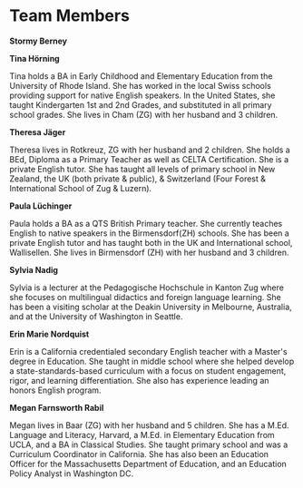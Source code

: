 # Team Members

**Stormy Berney**




**Tina Hörning**

Tina holds a BA in Early Childhood and Elementary Education from the University of Rhode Island.  She has worked in the local Swiss schools providing support for native English speakers.  In the United States, she taught Kindergarten 1st and 2nd Grades, and substituted in all primary school grades. She lives in Cham (ZG) with her husband and 3 children.  


**Theresa Jäger**

Theresa lives in Rotkreuz, ZG with her husband and 2 children.  She holds a BEd, Diploma as a Primary Teacher as well as CELTA Certification.  She is a private English tutor.  She has taught all levels of primary school in New Zealand, the UK (both private & public), & Switzerland (Four Forest & International School of Zug & Luzern).  

**Paula Lüchinger**

Paula holds a BA as a QTS British Primary teacher. She currently teaches English to native speakers in the Birmensdorf(ZH) schools. She has been a private English tutor and has taught both in the UK and International school, Wallisellen. She lives in Birmensdorf (ZH) with her husband and 3 children.

**Sylvia Nadig**

Sylvia is a lecturer at the Pedagogische Hochschule in Kanton Zug where she focuses on multilingual didactics and foreign language learning.  She has been a visiting scholar at the Deakin University in Melbourne, Australia, and at the University of Washington in Seattle.

**Erin Marie Nordquist** 

Erin is a California credentialed secondary English teacher with a Master's degree in Education. She taught in middle school where she helped develop a state-standards-based curriculum with a focus on student engagement, rigor, and learning differentiation. She also has experience leading an honors English program. 

**Megan Farnsworth Rabil**

Megan lives in Baar (ZG) with her husband and 5 children.  She has a M.Ed. Language and Literacy, Harvard, a M.Ed. in Elementary Education from UCLA, and a BA in Classical Studies.  She taught primary school and was a Curriculum Coordinator in California. She has also been an Education Officer for the Massachusetts Department of Education, and an Education Policy Analyst in Washington DC. 



   
    







<!--stackedit_data:
eyJoaXN0b3J5IjpbMjcwNTI1NzU4LDg3NDYzNTg1N119
-->